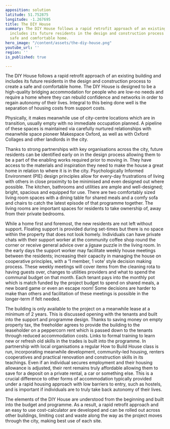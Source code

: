 ```yaml
---
apposition: solution
latitude: 51.752875
longitude: -1.267695
title: The DIY House
summary: The DIY House follows a rapid retrofit approach of an existing building and
  includes its future residents in the design and construction process to create a
  safe and comfortable home.
hero_image: "/content/assets/the-diy-house.png"
youtube_url: ''
region: ''
is_published: true

---
```

The DIY House follows a rapid retrofit approach of an existing building and includes its future residents in the design and construction process to create a safe and comfortable home. The DIY House is designed to be a high-quality bridging accommodation for people who are low-no needs and require a home where they can rebuild confidence and networks in order to regain autonomy of their lives. Integral to this being done well is the separation of housing costs from support costs.

Physically, it makes meanwhile use of city-centre locations which are in transition, usually empty with no immediate occupation planned. A pipeline of these spaces is maintained via carefully nurtured relationships with meanwhile space pioneer Makespace Oxford, as well as with Oxford Collages and other landlords in the city.

Thanks to strong partnerships with key organisations across the city, future residents can be identified early on in the design process allowing them to be a part of the enabling works required prior to moving in. They have access to the materials and inspiration they need to make the house a great home in relation to where it is in the city. Psychologically Informed Environment (PIE) design principles allow for every-day frustrations of living with others in close proximity to be minimised and even designed out where possible. The kitchen, bathrooms and utilities are ample and well-designed; bright, spacious and equipped for use. There are two comfortably sized living room spaces with a dining table for shared meals and a comfy sofa and chairs to catch the latest episode of that programme together. The living rooms are important spaces for residents to take ownership of, away from their private bedrooms.

While a home first and foremost, the new residents are not left without support. Floating support is provided during set-times but there is no space within the property that does not look homely. Individuals can have private chats with their support worker at the community coffee shop round the corner or receive general advice over a jigsaw puzzle in the living room. In the early days the support worker may facilitate weekly house meetings between the residents; increasing their capacity in managing the house on cooperative principles, with a ‘1 member, 1 vote’ style decision making process. These weekly meetings will cover items from the cleaning rota to having guests over, changes to utilities providers and what to spend the communal budget on that month. Each tenant pays into the monthly pot which is match funded by the project budget to spend on shared meals, a new board game or even an escape room! Some decisions are harder to make than others and facilitation of these meetings is possible in the longer-term if felt needed.

The building is only available to the project on a meanwhile lease at a minimum of 2 years. This is discussed opening with the tenants and built into the support and programme design. Thanks to saving money on empty property tax, the freeholder agrees to provide the building to the leaseholder on a peppercorn rent which is passed down to the tenants through reduced accommodation costs. Links to formal training to learn new or refresh old skills in the trades is built into the programme. In partnership with local organisations a regular How to Build House class is run, incorporating meanwhile development, community-led housing, renters cooperatives and practical renovation and construction skills in its teachings. Even if an individual secures employment and their housing allowance is adjusted, their rent remains truly affordable allowing them to save for a deposit on a private rental, a car or something else. This is a crucial difference to other forms of accommodation typically provided under a rapid housing approach with low barriers to entry, such as hostels, and is important if individuals are to truly take back autonomy of their lives.

The elements of the DIY House are understood from the beginning and built into the budget and programme. As a result, a rapid retrofit approach and an easy to use cost-calculator are developed and can be rolled out across other buildings, limiting cost and waste along the way as the project moves through the city, making best use of each site.
